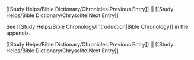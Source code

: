 [[Study Helps/Bible Dictionary/Chronicles|Previous Entry]]  ||  [[Study Helps/Bible Dictionary/Chrysolite|Next Entry]]

 See [[Study Helps/Bible Chronology/Introduction|Bible Chronology]] in the appendix.

[[Study Helps/Bible Dictionary/Chronicles|Previous Entry]]  ||  [[Study Helps/Bible Dictionary/Chrysolite|Next Entry]]
